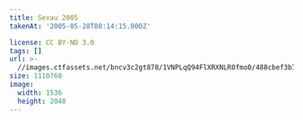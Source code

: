 ```yaml
---
title: Sexau 2005
takenAt: '2005-05-28T08:14:15.000Z'

license: CC BY-ND 3.0
tags: []
url: >-
  //images.ctfassets.net/bncv3c2gt878/1VNPLqQ94FlXRXNLR0fmo0/488cbef3b7584ec4f98acaba007b9fbd/sexau-2005_4559695219_o
size: 1110768
image:
  width: 1536
  height: 2048
---
```

